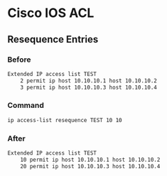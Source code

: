 # Cisco IOS ACL

## Resequence Entries

### Before

```bash
Extended IP access list TEST
	2 permit ip host 10.10.10.1 host 10.10.10.2
	3 permit ip host 10.10.10.3 host 10.10.10.4
```

### Command

```bash
ip access-list resequence TEST 10 10
```

### After

```bash
Extended IP access list TEST
	10 permit ip host 10.10.10.1 host 10.10.10.2
	20 permit ip host 10.10.10.3 host 10.10.10.4
```
